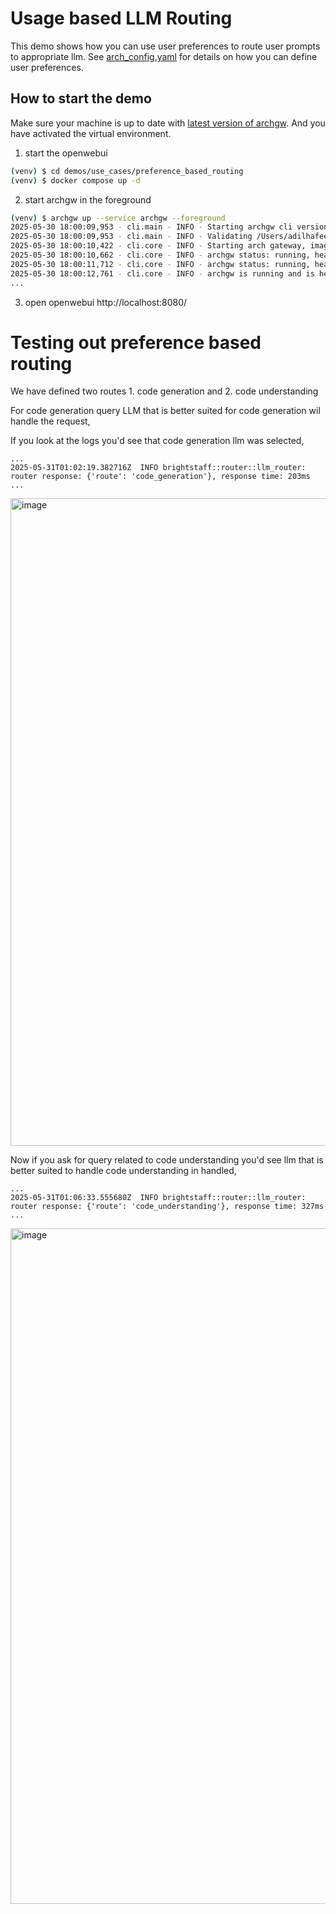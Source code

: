 # Usage based LLM Routing
This demo shows how you can use user preferences to route user prompts to appropriate llm. See [arch_config.yaml](arch_config.yaml) for details on how you can define user preferences.

## How to start the demo

Make sure your machine is up to date with [latest version of archgw]([url](https://github.com/katanemo/archgw/tree/main?tab=readme-ov-file#prerequisites)). And you have activated the virtual environment.


1. start the openwebui
```bash
(venv) $ cd demos/use_cases/preference_based_routing
(venv) $ docker compose up -d
```
2. start archgw in the foreground
```bash
(venv) $ archgw up --service archgw --foreground
2025-05-30 18:00:09,953 - cli.main - INFO - Starting archgw cli version: 0.3.10
2025-05-30 18:00:09,953 - cli.main - INFO - Validating /Users/adilhafeez/src/intelligent-prompt-gateway/demos/use_cases/preference_based_routing/arch_config.yaml
2025-05-30 18:00:10,422 - cli.core - INFO - Starting arch gateway, image name: archgw, tag: katanemo/archgw:0.3.10
2025-05-30 18:00:10,662 - cli.core - INFO - archgw status: running, health status: starting
2025-05-30 18:00:11,712 - cli.core - INFO - archgw status: running, health status: starting
2025-05-30 18:00:12,761 - cli.core - INFO - archgw is running and is healthy!
...
```

3. open openwebui http://localhost:8080/

# Testing out preference based routing

We have defined two routes 1. code generation and 2. code understanding

For code generation query LLM that is better suited for code generation wil handle the request,


If you look at the logs you'd see that code generation llm was selected,

```
...
2025-05-31T01:02:19.382716Z  INFO brightstaff::router::llm_router: router response: {'route': 'code_generation'}, response time: 203ms
...
```

<img width="1036" alt="image" src="https://github.com/user-attachments/assets/f923944b-ddbe-462e-9fd5-c75504adc8cf" />

Now if you ask for query related to code understanding you'd see llm that is better suited to handle code understanding in handled,

```
...
2025-05-31T01:06:33.555680Z  INFO brightstaff::router::llm_router: router response: {'route': 'code_understanding'}, response time: 327ms
...
```

<img width="1081" alt="image" src="https://github.com/user-attachments/assets/e50d167c-46a0-4e3a-ba77-e84db1bd376d" />
